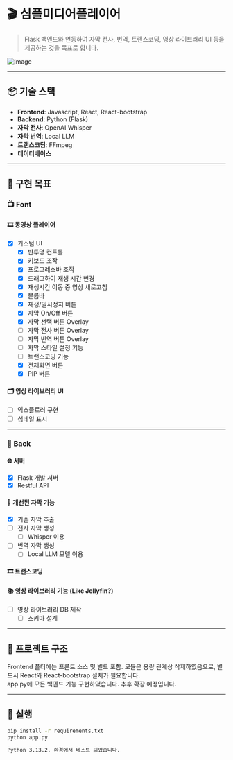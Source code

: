 # 🎬 심플미디어플레이어

> Flask 백엔드와 연동하여 자막 전사, 번역, 트랜스코딩, 영상 라이브러리 UI 등을 제공하는 것을 목표로 합니다.

![image](https://github.com/user-attachments/assets/2ff81315-60c9-49a9-a1e9-5e740a8dc4f5)

---

## 📦 기술 스택

- **Frontend**: Javascript, React, React-bootstrap  
- **Backend**: Python (Flask)  
- **자막 전사**: OpenAI Whisper  
- **자막 번역**: Local LLM  
- **트랜스코딩**: FFmpeg  
- **데이터베이스**

---

## 🎯 구현 목표

### 📺 Font  

#### 🎞 동영상 플레이어

- [x] 커스텀 UI  
  - [x] 반투명 컨트롤  
  - [x] 키보드 조작  
  - [x] 프로그레스바 조작  
  - [x] 드래그하여 재생 시간 변경  
  - [x] 재생시간 이동 중 영상 새로고침  
  - [x] 볼륨바  
  - [x] 재생/일시정지 버튼  
  - [x] 자막 On/Off 버튼  
  - [x] 자막 선택 버튼 Overlay  
  - [ ] 자막 전사 버튼 Overlay  
  - [ ] 자막 번역 버튼 Overlay  
  - [ ] 자막 스타일 설정 기능  
  - [ ] 트랜스코딩 기능  
  - [x] 전체화면 버튼  
  - [x] PIP 버튼  

#### 🗂 영상 라이브러리 UI

- [ ] 익스플로러 구현  
- [ ] 섬네일 표시

---

### 🔧 Back  

#### 🌐 서버

- [x] Flask 개발 서버  
- [x] Restful API  

#### 📝 개선된 자막 기능

- [x] 기존 자막 추출  
- [ ] 전사 자막 생성  
  - [ ] Whisper 이용  
- [ ] 번역 자막 생성  
  - [ ] Local LLM 모델 이용  

#### 🎞 트랜스코딩

#### 📚 영상 라이브러리 기능 (Like Jellyfin?)

- [ ] 영상 라이브러리 DB 제작  
  - [ ] 스키마 설계

---

## 📂 프로젝트 구조

Frontend 폴더에는 프론트 소스 및 빌드 포함. 모듈은 용량 관계상 삭제하였음으로, 빌드시 React와 React-bootstrap 설치가 필요합니다.  
app.py에 모든 백엔드 기능 구현하였습니다. 추후 확장 예정입니다.

---

## 🚀 실행

```bash
pip install -r requirements.txt
python app.py

Python 3.13.2. 환경에서 테스트 되었습니다.
